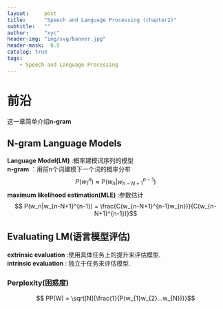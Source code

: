 ```yaml
---
layout:     post
title:      "Speech and Language Processing (chapter2)"
subtitle:   ""
author:     "xyc"
header-img: "img/svg/banner.jpg"
header-mask:  0.5
catalog: true
tags:
    - Speech and Language Processing
---
```

# 前沿
这一章简单介绍**n-gram**
## N-gram Language Models
**Language Model(LM)** :概率建模词序列的模型  
**n-gram** ：用前n个词建模下一个词的概率分布  
$$ P(w_{1}^{n}) \approx P(w_n|w_{n-N+1}^{n-1}) $$
**maximum likelihood estimation(MLE)** :参数估计  
$$ P(w_n|w_{n-N+1}^{n-1}) = \frac{C(w_{n-N+1}^{n-1}w_{n})}{C(w_{n-N+1}^{n-1})}$$
## Evaluating LM(语言模型评估)
**extrinsic evaluation** :使用具体任务上的提升来评估模型.  
**intrinsic evaluation** : 独立于任务来评估模型.  
### Perplexity(困惑度)
$$ PP(W) = \sqrt[N]{\frac{1}{P(w_{1}w_{2}...w_{N})}}$$
